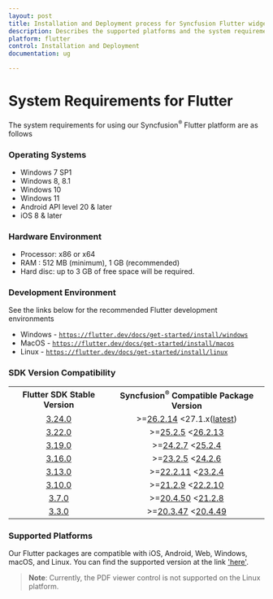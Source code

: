 ```yaml
---
layout: post
title: Installation and Deployment process for Syncfusion Flutter widgets
description: Describes the supported platforms and the system requirements to install the Syncfusion Flutter widgets.
platform: flutter
control: Installation and Deployment
documentation: ug

---
```


# System Requirements for Flutter

The system requirements for using our Syncfusion<sup>&reg;</sup> Flutter platform are as follows

### Operating Systems

* Windows 7 SP1
* Windows 8, 8.1
* Windows 10
* Windows 11
* Android API level 20 & later
* iOS 8 & later

### Hardware Environment

* Processor: x86 or x64
* RAM : 512 MB (minimum), 1 GB (recommended)
* Hard disc: up to 3 GB of free space will be required.

### Development Environment

See the links below for the recommended Flutter development environments

* Windows - [`https://flutter.dev/docs/get-started/install/windows`](https://docs.flutter.dev/get-started/install/windows)
* MacOS - [`https://flutter.dev/docs/get-started/install/macos`](https://docs.flutter.dev/get-started/install/macos)
* Linux - [`https://flutter.dev/docs/get-started/install/linux`](https://docs.flutter.dev/get-started/install/linux)

### SDK Version Compatibility

<table>
    <tr>
        <th style="text-align:center">Flutter SDK Stable Version</th>
        <th style="text-align:center">Syncfusion<sup>&reg;</sup> Compatible Package Version</th>
    </tr>
      <tr>
        <td style="text-align:center">
           <a href="https://storage.googleapis.com/flutter_infra_release/releases/stable/windows/flutter_windows_3.24.0-stable.zip">3.24.0</a>
        </td>
        <td style="text-align:center">>=<a href="https://pub.dev/packages/syncfusion_flutter_charts/versions/26.2.14">26.2.14</a> <27.1.x(<a href="https://pub.dev/packages?q=publisher%3Asyncfusion.com&page=2">latest</a>)
        </td>
    </tr>
    <tr>
        <td style="text-align:center">
           <a href="https://storage.googleapis.com/flutter_infra_release/releases/stable/windows/flutter_windows_3.22.0-stable.zip">3.22.0</a>
        </td>
        <td style="text-align:center">>=<a href="https://pub.dev/packages/syncfusion_flutter_charts/versions/25.2.5">25.2.5</a> <<a href="https://pub.dev/packages/syncfusion_flutter_charts/versions/26.2.13">26.2.13</a>
        </td>
    </tr>
      <tr>
        <td style="text-align:center">
           <a href="https://storage.googleapis.com/flutter_infra_release/releases/stable/windows/flutter_windows_3.19.0-stable.zip">3.19.0</a>
        </td>
        <td style="text-align:center">>=<a href="https://pub.dev/packages/syncfusion_flutter_charts/versions/24.2.7">24.2.7</a> <<a href="https://pub.dev/packages/syncfusion_flutter_charts/versions/25.2.4">25.2.4</a>
        </td>
    </tr>
      <tr>
        <td style="text-align:center">
           <a href="https://storage.googleapis.com/flutter_infra_release/releases/stable/windows/flutter_windows_3.16.0-stable.zip">3.16.0</a>
        </td>
        <td style="text-align:center">>=<a href="https://pub.dev/packages/syncfusion_flutter_charts/versions/23.2.5">23.2.5</a> <<a href="https://pub.dev/packages/syncfusion_flutter_charts/versions/24.2.6">24.2.6</a>
        </td>
    </tr>
     <tr>
        <td style="text-align:center">
           <a href="https://storage.googleapis.com/flutter_infra_release/releases/stable/windows/flutter_windows_3.13.0-stable.zip">3.13.0</a>
        </td>
        <td style="text-align:center">>=<a href="https://pub.dev/packages/syncfusion_flutter_charts/versions/22.2.11">22.2.11</a> <<a href="https://pub.dev/packages/syncfusion_flutter_charts/versions/23.2.4">23.2.4</a>
        </td>
    </tr>
     <tr>
        <td style="text-align:center">
           <a href="https://storage.googleapis.com/flutter_infra_release/releases/stable/windows/flutter_windows_3.10.0-stable.zip">3.10.0</a>
        </td>
        <td style="text-align:center">>=<a href="https://pub.dev/packages/syncfusion_flutter_charts/versions/21.2.9">21.2.9</a> <<a href="https://pub.dev/packages/syncfusion_flutter_charts/versions/22.2.10">22.2.10</a>
        </td>
    </tr>
     <tr>
        <td style="text-align:center">
           <a href="https://storage.googleapis.com/flutter_infra_release/releases/stable/windows/flutter_windows_3.7.0-stable.zip">3.7.0</a>
        </td>
        <td style="text-align:center">>=<a href="https://pub.dev/packages/syncfusion_flutter_charts/versions/20.4.50">20.4.50</a> <<a href="https://pub.dev/packages/syncfusion_flutter_charts/versions/21.2.8">21.2.8</a>
        </td>
    </tr>
     <tr>
        <td style="text-align:center">
           <a href="https://storage.googleapis.com/flutter_infra_release/releases/stable/windows/flutter_windows_3.3.0-stable.zip">3.3.0</a>
        </td>
        <td style="text-align:center">>=<a href="https://pub.dev/packages/syncfusion_flutter_charts/versions/20.3.47">20.3.47</a> <<a href="https://pub.dev/packages/syncfusion_flutter_charts/versions/20.4.49">20.4.49</a>
        </td>
    </tr>
</table>

### Supported Platforms

Our Flutter packages are compatible with iOS, Android, Web, Windows, macOS, and Linux. You can find the supported version at the link ['here'](https://docs.flutter.dev/reference/supported-platforms#supported-platforms).

>**Note**: Currently, the PDF viewer control is not supported on the Linux platform.
